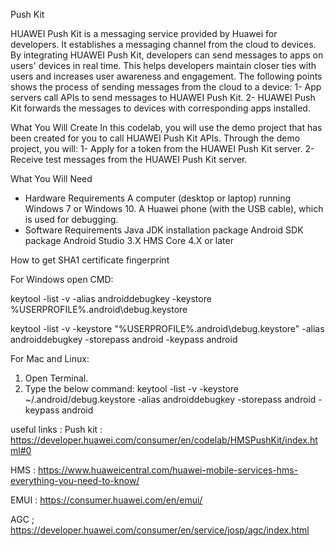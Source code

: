Push Kit 

HUAWEI Push Kit is a messaging service provided by Huawei for developers. 
It establishes a messaging channel from the cloud to devices. By integrating HUAWEI Push Kit, 
developers can send messages to apps on users' devices in real time. This helps developers 
maintain closer ties with users and increases user awareness and engagement. 
The following points shows the process of sending messages from the cloud to a device:
1- App servers call APIs to send messages to HUAWEI Push Kit.
2- HUAWEI Push Kit forwards the messages to devices with corresponding apps installed.

What You Will Create
In this codelab, you will use the demo project that has been created for you to call HUAWEI Push Kit APIs.
Through the demo project, you will:
1- Apply for a token from the HUAWEI Push Kit server.
2- Receive test messages from the HUAWEI Push Kit server.

What You Will Need
- Hardware Requirements
A computer (desktop or laptop) running Windows 7 or Windows 10.
A Huawei phone (with the USB cable), which is used for debugging.
- Software Requirements
Java JDK installation package
Android SDK package
Android Studio 3.X
HMS Core 4.X or later

How to get SHA1 certificate fingerprint

For Windows open CMD:

keytool  -list -v -alias androiddebugkey -keystore %USERPROFILE%\.android\debug.keystore

keytool -list -v -keystore "%USERPROFILE%\.android\debug.keystore" -alias androiddebugkey -storepass android -keypass android

For Mac and Linux:
1) Open Terminal.
2) Type the below command:
 keytool -list -v -keystore ~/.android/debug.keystore -alias androiddebugkey -storepass android -keypass android
 
 useful links :
 Push kit : https://developer.huawei.com/consumer/en/codelab/HMSPushKit/index.html#0
 
 HMS : https://www.huaweicentral.com/huawei-mobile-services-hms-everything-you-need-to-know/
 
 
 EMUI : https://consumer.huawei.com/en/emui/
 
 AGC ; https://developer.huawei.com/consumer/en/service/josp/agc/index.html

